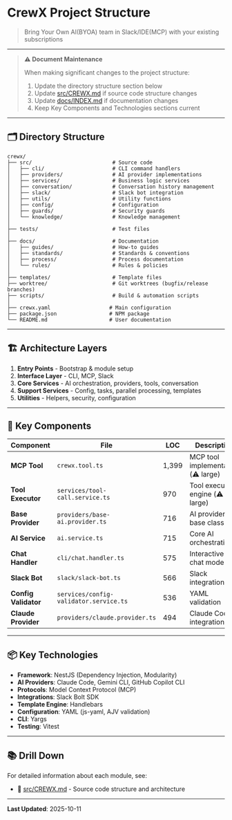 # CrewX Project Structure

> Bring Your Own AI(BYOA) team in Slack/IDE(MCP) with your existing subscriptions

---

> **⚠️ Document Maintenance**
>
> When making significant changes to the project structure:
> 1. Update the directory structure section below
> 2. Update [src/CREWX.md](src/CREWX.md) if source code structure changes
> 3. Update [docs/INDEX.md](docs/INDEX.md) if documentation changes
> 4. Keep Key Components and Technologies sections current

---

## 🗂️ Directory Structure

```
crewx/
├── src/                          # Source code
│   ├── cli/                      # CLI command handlers
│   ├── providers/                # AI provider implementations
│   ├── services/                 # Business logic services
│   ├── conversation/             # Conversation history management
│   ├── slack/                    # Slack bot integration
│   ├── utils/                    # Utility functions
│   ├── config/                   # Configuration
│   ├── guards/                   # Security guards
│   └── knowledge/                # Knowledge management
│
├── tests/                        # Test files
│
├── docs/                         # Documentation
│   ├── guides/                   # How-to guides
│   ├── standards/                # Standards & conventions
│   ├── process/                  # Process documentation
│   └── rules/                    # Rules & policies
│
├── templates/                    # Template files
├── worktree/                     # Git worktrees (bugfix/release branches)
├── scripts/                      # Build & automation scripts
│
├── crewx.yaml                   # Main configuration
├── package.json                 # NPM package
└── README.md                    # User documentation
```

---

## 🏗️ Architecture Layers

1. **Entry Points** - Bootstrap & module setup
2. **Interface Layer** - CLI, MCP, Slack
3. **Core Services** - AI orchestration, providers, tools, conversation
4. **Support Services** - Config, tasks, parallel processing, templates
5. **Utilities** - Helpers, security, configuration

---

## 🔑 Key Components

| Component | File | LOC | Description |
|-----------|------|-----|-------------|
| **MCP Tool** | `crewx.tool.ts` | 1,399 | MCP tool implementation (⚠️ large) |
| **Tool Executor** | `services/tool-call.service.ts` | 970 | Tool execution engine (⚠️ large) |
| **Base Provider** | `providers/base-ai.provider.ts` | 716 | AI provider base class |
| **AI Service** | `ai.service.ts` | 715 | Core AI orchestration |
| **Chat Handler** | `cli/chat.handler.ts` | 575 | Interactive chat mode |
| **Slack Bot** | `slack/slack-bot.ts` | 566 | Slack integration |
| **Config Validator** | `services/config-validator.service.ts` | 536 | YAML validation |
| **Claude Provider** | `providers/claude.provider.ts` | 494 | Claude Code integration |

---

## 📦 Key Technologies

- **Framework**: NestJS (Dependency Injection, Modularity)
- **AI Providers**: Claude Code, Gemini CLI, GitHub Copilot CLI
- **Protocols**: Model Context Protocol (MCP)
- **Integrations**: Slack Bolt SDK
- **Template Engine**: Handlebars
- **Configuration**: YAML (js-yaml, AJV validation)
- **CLI**: Yargs
- **Testing**: Vitest

---

## 📚 Drill Down

For detailed information about each module, see:

- 🔗 [src/CREWX.md](src/CREWX.md) - Source code structure and architecture

---

**Last Updated**: 2025-10-11
